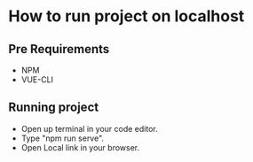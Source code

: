 # How to run project on localhost

## Pre Requirements
- NPM
- VUE-CLI

## Running project
- Open up terminal in your code editor.
- Type "npm run serve".
- Open Local link in your browser.
